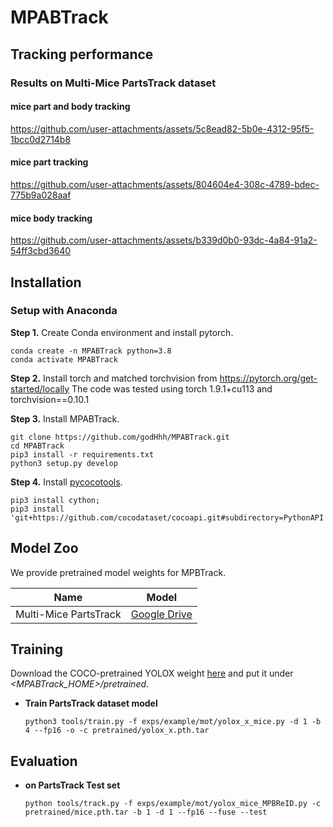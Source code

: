 # MPABTrack



## Tracking performance
### Results on Multi-Mice PartsTrack dataset

#### mice part and body tracking


https://github.com/user-attachments/assets/5c8ead82-5b0e-4312-95f5-1bcc0d2714b8



#### mice part tracking


https://github.com/user-attachments/assets/804604e4-308c-4789-bdec-775b9a028aaf



#### mice body tracking


https://github.com/user-attachments/assets/b339d0b0-93dc-4a84-91a2-54ff3cbd3640




## Installation
### Setup with Anaconda
**Step 1.** Create Conda environment and install pytorch.
```shell
conda create -n MPABTrack python=3.8
conda activate MPABTrack
```
**Step 2.** Install torch and matched torchvision from https://pytorch.org/get-started/locally
The code was tested using torch 1.9.1+cu113 and torchvision==0.10.1 

**Step 3.** Install MPABTrack.
```shell
git clone https://github.com/godHhh/MPABTrack.git
cd MPABTrack
pip3 install -r requirements.txt
python3 setup.py develop
```
**Step 4.** Install [pycocotools](https://github.com/cocodataset/cocoapi).
```shell
pip3 install cython; 
pip3 install 'git+https://github.com/cocodataset/cocoapi.git#subdirectory=PythonAPI'
```
## Model Zoo
We provide pretrained model weights for MPBTrack. 

| Name | Model                                                                                                |
|-----|  ---------------------------------------------------------------------------------------------------- |
|  Multi-Mice PartsTrack  |  [Google Drive](https://drive.google.com/drive/folders/1dmhvc8hbx?usp=sharing) |


## Training
Download the COCO-pretrained YOLOX weight [here](https://github.com/Megvii-BaseDetection/YOLOX/tree/0.1.0) and put it under *\<MPABTrack_HOME\>/pretrained*.

* **Train PartsTrack dataset model**

    ```shell
    python3 tools/train.py -f exps/example/mot/yolox_x_mice.py -d 1 -b 4 --fp16 -o -c pretrained/yolox_x.pth.tar
    ```


## Evaluation

* **on PartsTrack Test set**
    ```shell
    python tools/track.py -f exps/example/mot/yolox_mice_MPBReID.py -c pretrained/mice.pth.tar -b 1 -d 1 --fp16 --fuse --test
    ```
